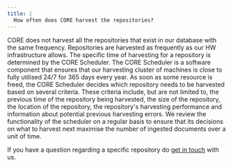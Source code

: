 ```yaml
---
title: |
  How often does CORE harvest the repositories?
---
```

CORE does not harvest all the repositories that exist in our
database with the same frequency. Repositories are harvested
as frequently as our HW infrastructure allows.
The specific time of harvesting for a repository is determined
by the CORE Scheduler. The CORE Scheduler is a software component
that ensures that our harvesting cluster of machines is close to
fully utilised 24/7 for 365 days every year. As soon as some
resource is freed, the CORE Scheduler decides which repository
needs to be harvested based on several criteria. These criteria
include, but are not limited to, the previous time of the repository
being harvested, the size of the repository,
the location of the repository, the repository's harvesting
performance and information about potential previous harvesting
errors. We review the functionality of the scheduler on a regular
basis to ensure that its decisions on what to harvest next maximise
the number of ingested documents over a unit of time.

If you have a question regarding a specific
repository do [get in touch](~contact) with us.
